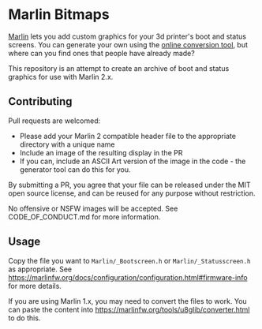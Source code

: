 # Marlin Bitmaps

[Marlin](https://github.com/MarlinFirmware/Marlin) lets you add custom graphics for your 3d printer's boot and status screens. You can generate your own using the [online conversion tool](https://marlinfw.org/tools/u8glib/converter.html), but where can you find ones that people have already made?

This repository is an attempt to create an archive of boot and status graphics for use with Marlin 2.x.

## Contributing

Pull requests are welcomed:

  * Please add your Marlin 2 compatible header file to the appropriate directory with a unique name
  * Include an image of the resulting display in the PR
  * If you can, include an ASCII Art version of the image in the code - the generator tool can do this for you.

By submitting a PR, you agree that your file can be released under the MIT open source license, and can be reused for any purpose without restriction.

No offensive or NSFW images will be accepted. See CODE_OF_CONDUCT.md for more information.

## Usage

Copy the file you want to `Marlin/_Bootscreen.h` or `Marlin/_Statusscreen.h` as appropriate. See https://marlinfw.org/docs/configuration/configuration.html#firmware-info for more details.

If you are using Marlin 1.x, you may need to convert the files to work. You can paste the content into https://marlinfw.org/tools/u8glib/converter.html to do this.
